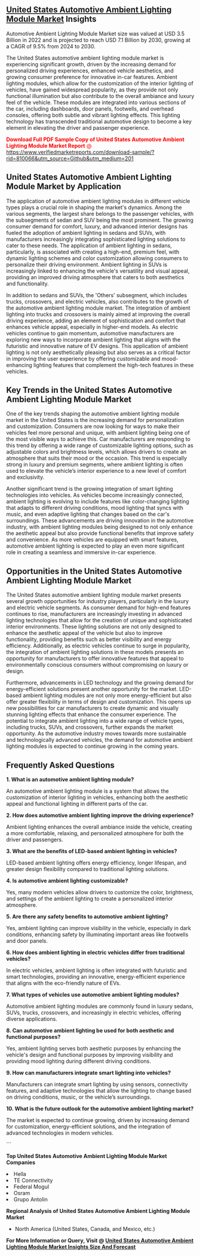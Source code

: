 <h2><a href="https://www.verifiedmarketreports.com/download-sample/?rid=810066&amp;utm_source=Github&amp;utm_medium=201" target="_blank">United States Automotive Ambient Lighting Module Market</a> Insights</h2><p>Automotive Ambient Lighting Module Market size was valued at USD 3.5 Billion in 2022 and is projected to reach USD 7.1 Billion by 2030, growing at a CAGR of 9.5% from 2024 to 2030.</p><p><p>The United States automotive ambient lighting module market is experiencing significant growth, driven by the increasing demand for personalized driving experiences, enhanced vehicle aesthetics, and growing consumer preference for innovative in-car features. Ambient lighting modules, which allow for the customization of the interior lighting of vehicles, have gained widespread popularity, as they provide not only functional illumination but also contribute to the overall ambiance and luxury feel of the vehicle. These modules are integrated into various sections of the car, including dashboards, door panels, footwells, and overhead consoles, offering both subtle and vibrant lighting effects. This lighting technology has transcended traditional automotive design to become a key element in elevating the driver and passenger experience.<p><span class=""><span style="color: #ff0000;"><strong>Download Full PDF Sample Copy of United States Automotive Ambient Lighting Module Market Report</strong> @ </span><a href="https://www.verifiedmarketreports.com/download-sample/?rid=810066&amp;utm_source=Github&amp;utm_medium=201" target="_blank">https://www.verifiedmarketreports.com/download-sample/?rid=810066&amp;utm_source=Github&amp;utm_medium=201</a></span></p></p><h2>United States Automotive Ambient Lighting Module Market by Application</h2><p>The application of automotive ambient lighting modules in different vehicle types plays a crucial role in shaping the market's dynamics. Among the various segments, the largest share belongs to the passenger vehicles, with the subsegments of sedan and SUV being the most prominent. The growing consumer demand for comfort, luxury, and advanced interior designs has fueled the adoption of ambient lighting in sedans and SUVs, with manufacturers increasingly integrating sophisticated lighting solutions to cater to these needs. The application of ambient lighting in sedans, particularly, is associated with creating a high-end, premium feel, with dynamic lighting schemes and color customization allowing consumers to personalize their driving environment. Ambient lighting in SUVs is increasingly linked to enhancing the vehicle's versatility and visual appeal, providing an improved driving atmosphere that caters to both aesthetics and functionality.</p><p>In addition to sedans and SUVs, the 'Others' subsegment, which includes trucks, crossovers, and electric vehicles, also contributes to the growth of the automotive ambient lighting module market. The integration of ambient lighting into trucks and crossovers is mainly aimed at improving the overall driving experience, adding an element of sophistication and comfort that enhances vehicle appeal, especially in higher-end models. As electric vehicles continue to gain momentum, automotive manufacturers are exploring new ways to incorporate ambient lighting that aligns with the futuristic and innovative nature of EV designs. This application of ambient lighting is not only aesthetically pleasing but also serves as a critical factor in improving the user experience by offering customizable and mood-enhancing lighting features that complement the high-tech features in these vehicles.</p><h2>Key Trends in the United States Automotive Ambient Lighting Module Market</h2><p>One of the key trends shaping the automotive ambient lighting module market in the United States is the increasing demand for personalization and customization. Consumers are now looking for ways to make their vehicles feel more personal and unique, with ambient lighting being one of the most visible ways to achieve this. Car manufacturers are responding to this trend by offering a wide range of customizable lighting options, such as adjustable colors and brightness levels, which allows drivers to create an atmosphere that suits their mood or the occasion. This trend is especially strong in luxury and premium segments, where ambient lighting is often used to elevate the vehicle’s interior experience to a new level of comfort and exclusivity.</p><p>Another significant trend is the growing integration of smart lighting technologies into vehicles. As vehicles become increasingly connected, ambient lighting is evolving to include features like color-changing lighting that adapts to different driving conditions, mood lighting that syncs with music, and even adaptive lighting that changes based on the car's surroundings. These advancements are driving innovation in the automotive industry, with ambient lighting modules being designed to not only enhance the aesthetic appeal but also provide functional benefits that improve safety and convenience. As more vehicles are equipped with smart features, automotive ambient lighting is expected to play an even more significant role in creating a seamless and immersive in-car experience.</p><h2>Opportunities in the United States Automotive Ambient Lighting Module Market</h2><p>The United States automotive ambient lighting module market presents several growth opportunities for industry players, particularly in the luxury and electric vehicle segments. As consumer demand for high-end features continues to rise, manufacturers are increasingly investing in advanced lighting technologies that allow for the creation of unique and sophisticated interior environments. These lighting solutions are not only designed to enhance the aesthetic appeal of the vehicle but also to improve functionality, providing benefits such as better visibility and energy efficiency. Additionally, as electric vehicles continue to surge in popularity, the integration of ambient lighting solutions in these models presents an opportunity for manufacturers to offer innovative features that appeal to environmentally conscious consumers without compromising on luxury or design.</p><p>Furthermore, advancements in LED technology and the growing demand for energy-efficient solutions present another opportunity for the market. LED-based ambient lighting modules are not only more energy-efficient but also offer greater flexibility in terms of design and customization. This opens up new possibilities for car manufacturers to create dynamic and visually stunning lighting effects that enhance the consumer experience. The potential to integrate ambient lighting into a wide range of vehicle types, including trucks, SUVs, and crossovers, further expands the market opportunity. As the automotive industry moves towards more sustainable and technologically advanced vehicles, the demand for automotive ambient lighting modules is expected to continue growing in the coming years.</p><h2>Frequently Asked Questions</h2><p><strong>1. What is an automotive ambient lighting module?</strong></p><p>An automotive ambient lighting module is a system that allows the customization of interior lighting in vehicles, enhancing both the aesthetic appeal and functional lighting in different parts of the car.</p><p><strong>2. How does automotive ambient lighting improve the driving experience?</strong></p><p>Ambient lighting enhances the overall ambiance inside the vehicle, creating a more comfortable, relaxing, and personalized atmosphere for both the driver and passengers.</p><p><strong>3. What are the benefits of LED-based ambient lighting in vehicles?</strong></p><p>LED-based ambient lighting offers energy efficiency, longer lifespan, and greater design flexibility compared to traditional lighting solutions.</p><p><strong>4. Is automotive ambient lighting customizable?</strong></p><p>Yes, many modern vehicles allow drivers to customize the color, brightness, and settings of the ambient lighting to create a personalized interior atmosphere.</p><p><strong>5. Are there any safety benefits to automotive ambient lighting?</strong></p><p>Yes, ambient lighting can improve visibility in the vehicle, especially in dark conditions, enhancing safety by illuminating important areas like footwells and door panels.</p><p><strong>6. How does ambient lighting in electric vehicles differ from traditional vehicles?</strong></p><p>In electric vehicles, ambient lighting is often integrated with futuristic and smart technologies, providing an innovative, energy-efficient experience that aligns with the eco-friendly nature of EVs.</p><p><strong>7. What types of vehicles use automotive ambient lighting modules?</strong></p><p>Automotive ambient lighting modules are commonly found in luxury sedans, SUVs, trucks, crossovers, and increasingly in electric vehicles, offering diverse applications.</p><p><strong>8. Can automotive ambient lighting be used for both aesthetic and functional purposes?</strong></p><p>Yes, ambient lighting serves both aesthetic purposes by enhancing the vehicle's design and functional purposes by improving visibility and providing mood lighting during different driving conditions.</p><p><strong>9. How can manufacturers integrate smart lighting into vehicles?</strong></p><p>Manufacturers can integrate smart lighting by using sensors, connectivity features, and adaptive technologies that allow the lighting to change based on driving conditions, music, or the vehicle’s surroundings.</p><p><strong>10. What is the future outlook for the automotive ambient lighting market?</strong></p><p>The market is expected to continue growing, driven by increasing demand for customization, energy-efficient solutions, and the integration of advanced technologies in modern vehicles.</p>```</p><p><strong>Top United States Automotive Ambient Lighting Module Market Companies</strong></p><div data-test-id=""><p><li>Hella</li><li> TE Connectivity</li><li> Federal Mogul</li><li> Osram</li><li> Grupo Antolin</li></p><div><strong>Regional Analysis of&nbsp;United States Automotive Ambient Lighting Module Market</strong></div><ul><li dir="ltr"><p dir="ltr">North America&nbsp;(United States, Canada, and Mexico, etc.)</p></li></ul><p><strong>For More Information or Query, Visit @&nbsp;</strong><strong><a href="https://www.verifiedmarketreports.com/product/automotive-ambient-lighting-module-market/?utm_source=Github&amp;utm_medium=201" target="_blank">United States Automotive Ambient Lighting Module Market Insights Size And Forecast</a></strong></p></div>
